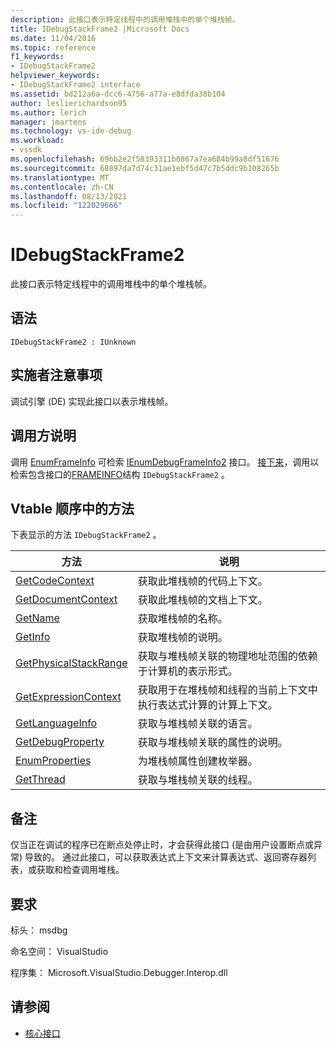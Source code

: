 ```yaml
---
description: 此接口表示特定线程中的调用堆栈中的单个堆栈帧。
title: IDebugStackFrame2 |Microsoft Docs
ms.date: 11/04/2016
ms.topic: reference
f1_keywords:
- IDebugStackFrame2
helpviewer_keywords:
- IDebugStackFrame2 interface
ms.assetid: bd212a6a-dcc6-4756-a77a-e8dfda38b104
author: leslierichardson95
ms.author: lerich
manager: jmartens
ms.technology: vs-ide-debug
ms.workload:
- vssdk
ms.openlocfilehash: 69bb2e2f58393311b0867a7ea684b99a8df51676
ms.sourcegitcommit: 68897da7d74c31ae1ebf5d47c7b5ddc9b108265b
ms.translationtype: MT
ms.contentlocale: zh-CN
ms.lasthandoff: 08/13/2021
ms.locfileid: "122029666"
---
```

# <a name="idebugstackframe2"></a>IDebugStackFrame2
此接口表示特定线程中的调用堆栈中的单个堆栈帧。

## <a name="syntax"></a>语法

```
IDebugStackFrame2 : IUnknown
```

## <a name="notes-for-implementers"></a>实施者注意事项
 调试引擎 (DE) 实现此接口以表示堆栈帧。

## <a name="notes-for-callers"></a>调用方说明
 调用 [EnumFrameInfo](../../../extensibility/debugger/reference/idebugthread2-enumframeinfo.md) 可检索 [IEnumDebugFrameInfo2](../../../extensibility/debugger/reference/ienumdebugframeinfo2.md) 接口。 [接下来](../../../extensibility/debugger/reference/ienumdebugframeinfo2-next.md)，调用以检索包含接口的[FRAMEINFO](../../../extensibility/debugger/reference/frameinfo.md)结构 `IDebugStackFrame2` 。

## <a name="methods-in-vtable-order"></a>Vtable 顺序中的方法
 下表显示的方法 `IDebugStackFrame2` 。

|方法|说明|
|------------|-----------------|
|[GetCodeContext](../../../extensibility/debugger/reference/idebugstackframe2-getcodecontext.md)|获取此堆栈帧的代码上下文。|
|[GetDocumentContext](../../../extensibility/debugger/reference/idebugstackframe2-getdocumentcontext.md)|获取此堆栈帧的文档上下文。|
|[GetName](../../../extensibility/debugger/reference/idebugstackframe2-getname.md)|获取堆栈帧的名称。|
|[GetInfo](../../../extensibility/debugger/reference/idebugstackframe2-getinfo.md)|获取堆栈帧的说明。|
|[GetPhysicalStackRange](../../../extensibility/debugger/reference/idebugstackframe2-getphysicalstackrange.md)|获取与堆栈帧关联的物理地址范围的依赖于计算机的表示形式。|
|[GetExpressionContext](../../../extensibility/debugger/reference/idebugstackframe2-getexpressioncontext.md)|获取用于在堆栈帧和线程的当前上下文中执行表达式计算的计算上下文。|
|[GetLanguageInfo](../../../extensibility/debugger/reference/idebugstackframe2-getlanguageinfo.md)|获取与堆栈帧关联的语言。|
|[GetDebugProperty](../../../extensibility/debugger/reference/idebugstackframe2-getdebugproperty.md)|获取与堆栈帧关联的属性的说明。|
|[EnumProperties](../../../extensibility/debugger/reference/idebugstackframe2-enumproperties.md)|为堆栈帧属性创建枚举器。|
|[GetThread](../../../extensibility/debugger/reference/idebugstackframe2-getthread.md)|获取与堆栈帧关联的线程。|

## <a name="remarks"></a>备注
 仅当正在调试的程序已在断点处停止时，才会获得此接口 (是由用户设置断点或异常) 导致的。 通过此接口，可以获取表达式上下文来计算表达式、返回寄存器列表，或获取和检查调用堆栈。

## <a name="requirements"></a>要求
 标头： msdbg

 命名空间： VisualStudio

 程序集： Microsoft.VisualStudio.Debugger.Interop.dll

## <a name="see-also"></a>请参阅
- [核心接口](../../../extensibility/debugger/reference/core-interfaces.md)
